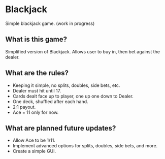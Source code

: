 # Blackjack
Simple blackjack game. (work in progress)

<h2>What is this game?</h2>
Simplified version of Blackjack. Allows user to buy in, then bet against the dealer.

<h2>What are the rules?</h2>
<ul>
  <li>Keeping it simple, no splits, doubles, side bets, etc.</li>
  <li>Dealer must hit until 17.</li>
  <li>Cards dealt face up to player, one up one down to Dealer.</li>
  <li>One deck, shuffled after each hand.</li>
  <li>2:1 payout.</li>
  <li>Ace = 11 only for now.</li>
</ul>

<h2>What are planned future updates?</h2>
<ul>
  <li>Allow Ace to be 1/11.</li>
  <li>Implement advanced options for splits, doubles, side bets, and more.</li>
  <li>Create a simple GUI.</li>
</ul>
